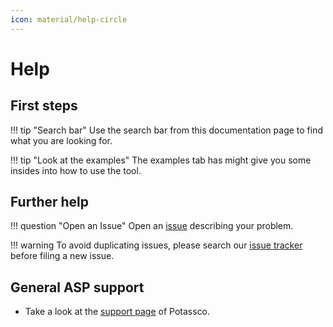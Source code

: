 ```yaml
---
icon: material/help-circle
---
```


# Help

## First steps

!!! tip
    "Search bar" Use the search bar from this documentation page to find
    what you are looking for.

!!! tip
    "Look at the examples" The examples tab has might give you some insides
    into how to use the tool.

## Further help

!!! question "Open an Issue"
    Open an [issue][new_issue] describing your problem.

!!! warning
    To avoid duplicating issues, please search our [issue tracker][issues] before filing a new issue.

## General ASP support

- Take a look at the [support page][support_page] of Potassco.

[support_page]: https://potassco.org/support/
[new_issue]: https://github.com/potassco/benchmark-tool/issues/new
[issues]: https://github.com/potassco/benchmark-tool/issues
